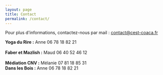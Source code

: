 ```yaml
---
layout: page
title: Contact
permalink: /contact/
---
```

Pour plus d'informations, contactez-nous par mail : <a href="mailto:contact@cest-coaca.fr">contact@cest-coaca.fr</a>

**Yoga du Rire :** Anne 06 78 18 82 21<br>  
**Faber et Mazlish :** Maud 06 40 52 46 12<br>  
**Médiation CNV :** Mélanie 07 81 18 85 31<br>
**Dans les Bois :** Anne 06 78 18 82 21